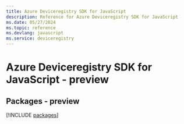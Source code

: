 ```yaml
---
title: Azure Deviceregistry SDK for JavaScript
description: Reference for Azure Deviceregistry SDK for JavaScript
ms.date: 05/27/2024
ms.topic: reference
ms.devlang: javascript
ms.service: deviceregistry
---
```

# Azure Deviceregistry SDK for JavaScript - preview
## Packages - preview
[!INCLUDE [packages](deviceregistry-index.md)]